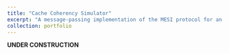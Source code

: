 ```yaml
---
title: "Cache Coherency Simulator"
excerpt: "A message-passing implementation of the MESI protocol for an arbitrary interconnect network.<br/><img src='/images/cache_sim.png' width='500'>"
collection: portfolio
---
```


**UNDER CONSTRUCTION**